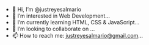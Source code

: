 - 👋 Hi, I’m @justreyesalmario
- 👀 I’m interested in Web Development...
- 🌱 I’m currently learning HTML, CSS & JavaScript...
- 💞️ I’m looking to collaborate on ...
- 📫 How to reach me: justreyesalmario@gmail.com...

<!---
justreyesalmario/justreyesalmario is a ✨ special ✨ repository because its `README.md` (this file) appears on your GitHub profile.
You can click the Preview link to take a look at your changes.
--->
